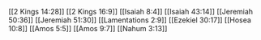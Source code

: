 [[2 Kings 14:28]]
[[2 Kings 16:9]]
[[Isaiah 8:4]]
[[Isaiah 43:14]]
[[Jeremiah 50:36]]
[[Jeremiah 51:30]]
[[Lamentations 2:9]]
[[Ezekiel 30:17]]
[[Hosea 10:8]]
[[Amos 5:5]]
[[Amos 9:7]]
[[Nahum 3:13]]
